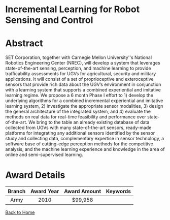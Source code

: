
Incremental Learning for Robot Sensing and Control
==================================================

# Abstract


SET Corporation, together with Carnegie Mellon University''s National Robotics Engineering Center (NREC), will develop a system that leverages state-of-the-art sensing, perception, and machine learning to provide trafficability assessments for UGVs for agricultural, security and military applications. It will consist of a set of proprioceptive and exteroceptive sensors that provide rich data about the UGV’s environment in conjunction with a learning system that supports a combined experiential and imitative learning regime. We propose a 6 month Phase I effort to 1) develop the underlying algorithms for a combined incremental experiential and imitative learning system, 2) investigate the appropriate sensor modalities, 3) design the general architecture of the integrated system, and 4) evaluate the methods on real data for real-time feasibility and performance over state-of-the-art.  We bring to the table an already existing database of data collected from UGVs with many state-of-the-art sensors, ready-made platforms for integrating any additional sensors identified by the sensor study and collecting data, complementary expertise in sensor technology, a software base of cutting-edge perception methods for the competitive analysis, and the machine learning experience and knowledge in the area of online and semi-supervised learning.  

# Award Details

|Branch|Award Year|Award Amount|Keywords|
| :---: | :---: | :---: | :---: |
|Army|2010|$99,958||
  
  


[Back to Home](https://github.com/chrischow/dod_sbir_awards/CC/#987)
